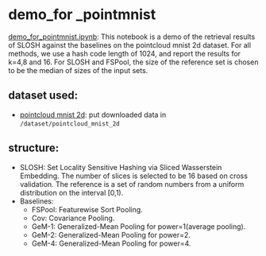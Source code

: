 # demo_for _pointmnist
[demo_for_pointmnist.ipynb](https://github.com/mint-vu/SLOSH/blob/main/notebooks/demo_for_pointmnist.ipynb): This notebook is a demo of the retrieval results of SLOSH against the baselines on the pointcloud mnist 2d dataset. For all methods, we use a hash code length of 1024, and report the results for k=4,8 and 16. For SLOSH and FSPool, the size of the reference set is chosen to be the median of sizes of the input sets.

## dataset used: 
* [pointcloud mnist 2d](https://www.kaggle.com/cristiangarcia/pointcloudmnist2d): put downloaded data in ```/dataset/pointcloud_mnist_2d```

## structure:
* SLOSH: Set Locality Sensitive Hashing via Sliced Wasserstein Embedding. The number of slices is selected to be 16 based on cross validation. The reference is a set of random numbers from a uniform distribution on the interval [0,1).
* Baselines:
    - FSPool: Featurewise Sort Pooling.
    - Cov: Covariance Pooling.
    - GeM-1: Generalized-Mean Pooling for power=1(average pooling). 
    - GeM-2: Generalized-Mean Pooling for power=2.  
    - GeM-4: Generalized-Mean Pooling for power=4.  



